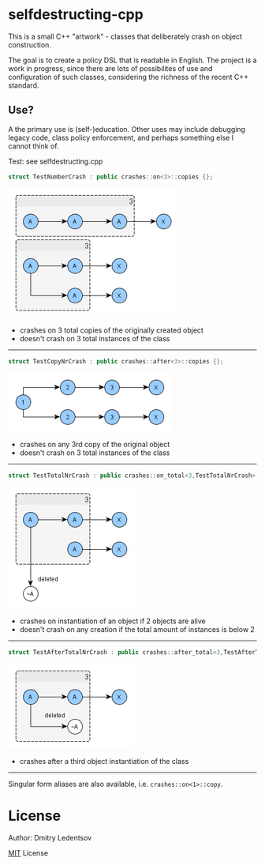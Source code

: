 selfdestructing-cpp
===================

This is a small C++ "artwork" - classes that deliberately crash on object construction.

The goal is to create a policy DSL that is readable in English. The project is a work in progress, since there are lots of possibilites of use and configuration of such classes, considering the richness of the recent C++ standard.

Use?
----

A the primary use is (self-)education. Other uses may include debugging legacy code, class policy enforcement, and perhaps something else I cannot think of.

Test: see selfdestructing.cpp

````cpp
struct TestNumberCrash : public crashes::on<3>::copies {};
````
![on 3 copies](/doc/img/on_copies.png)
- crashes on 3 total copies of the originally created object
- doesn't crash on 3 total instances of the class

---


````cpp
struct TestCopyNrCrash : public crashes::after<3>::copies {};
````
![after 3 copies](/doc/img/after_copies.png)
- crashes on any 3rd copy of the original object
- doesn't crash on 3 total instances of the class 

---

````cpp
struct TestTotalNrCrash : public crashes::on_total<3,TestTotalNrCrash>::instances {};
````
![on total 3 instances](/doc/img/on_total_instances.png)
- crashes on instantiation of an object if 2 objects are alive
- doesn't crash on any creation if the total amount of instances is below 2

---

````cpp
struct TestAfterTotalNrCrash : public crashes::after_total<3,TestAfterTotalNrCrash>::instances {};
````
![after total 3 instances](/doc/img/after_total_instances.png)
- crashes after a third object instantiation of the class

---

Singular form aliases are also available, i.e. `crashes::on<1>::copy`.

License
=======
Author: Dmitry Ledentsov

[MIT](http://www.opensource.org/licenses/mit-license.php) License
